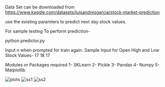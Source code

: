 Data Set can be downloaded from 
https://www.kaggle.com/datasets/luisandresgarcia/stock-market-prediction

use the existing paramters to predict next day stock values.


For sample testing
To perform prediction- 

python predictor.py

Input n when prompted for train again.
Sample Input for Open High and Low Stock Values-
17
18
17


Modules or Packages required
1- SKLearn
2- Pickle
3- Pandas
4- Numpy
5- Matplotlib

![plots](https://github.com/Stormbreaker999/Data-Science-Project-Series/assets/115149477/82ffda2c-51f6-44f6-901c-bccb88cac1e4)
![ss1](https://github.com/Stormbreaker999/Data-Science-Project-Series/assets/115149477/35d15967-fce5-4c7f-b455-702fba687bfd)
![ss2](https://github.com/Stormbreaker999/Data-Science-Project-Series/assets/115149477/97d6a44a-9325-4841-8dc3-7512977f5fc7)


